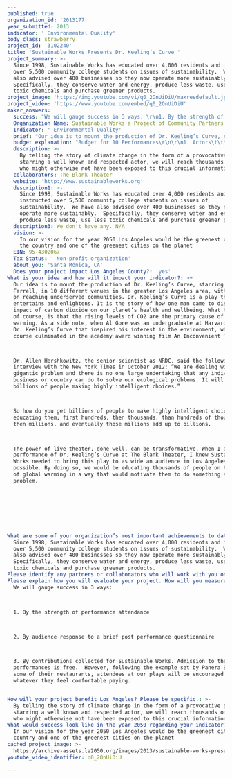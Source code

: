 ```yaml
---
published: true
organization_id: '2013177'
year_submitted: 2013
indicator: ' Environmental Quality'
body_class: strawberry
project_id: '3102240'
title: 'Sustainable Works Presents Dr. Keeling’s Curve '
project_summary: >-
  Since 1998, Sustainable Works has educated over 4,000 residents and instructed
  over 5,500 community college students on issues of sustainability.  We have
  also advised over 400 businesses so they now operate more sustainably. 
  Specifically, they conserve water and energy, produce less waste, use less
  toxic chemicals and purchase greener products.
project_image: 'https://img.youtube.com/vi/q0_2OnUiDiU/maxresdefault.jpg'
project_video: 'https://www.youtube.com/embed/q0_2OnUiDiU'
maker_answers:
  success: "We will gauge success in 3 ways: \r\n1. By the strength of performance attendance  \r\n2. By audience response to a brief post performance questionnaire\r\n3. By contributions collected for Sustainable Works. Admission to the performances is free.  However, following the example set by Panera Bread in some of their restaurants, attendees at our plays will be encouraged to pay whatever they feel comfortable paying.\r\n"
  Organization Name: Sustainable Works a Project of Community Partners
  Indicator: ' Environmental Quality'
  brief: "Our idea is to mount the production of Dr. Keeling’s Curve, starring Mike Farrell, in 10 different venues in the greater Los Angeles area, with a focus on reaching underserved communities. Dr. Keeling’s Curve is a play that both entertains and enlightens. It is the story of how one man came to discover the impact of carbon dioxide on our planet’s health and well-being. What he learned of course, is that the rising levels of CO2 are the primary cause of global warming. As a side note, when Al Gore was an undergraduate at Harvard, it was Dr. Keeling’s Curve that inspired his interest in the environment, which of course culminated in the academy award winning film An Inconvenient Truth.\r\nDr. Allen Hershkowitz, the senior scientist as NRDC, said the following in an interview with the New York Times in October 2012: “We are dealing with a gigantic problem and there is no one large undertaking that any individual or business or country can do to solve our ecological problems. It will take billions of people making highly intelligent choices.”\r\nSo how do you get billions of people to make highly intelligent choices? By educating them; first hundreds, then thousands, than hundreds of thousands, then millions, and eventually those millions add up to billions. \r\nThe power of live theater, done well, can be transformative. When I attended a performance of Dr. Keeling’s Curve at The Blank Theater, I knew Sustainable Works needed to bring this play to as wide an audience in Los Angeles as possible. By doing so, we would be educating thousands of people on the issue of global warming in a way that would motivate them to do something about the problem.  \r\n\r\n\r\n"
  budget explanation: "Budget for 10 Performances\r\n\r\n1. Actors\t\t\t1 Actor – AEA\t\t\t\t                $25,000\r\n2. Stage Management\t\t1 Stage Manager \t\t\t  $2,500\r\n\t\t\t\t     1 Assistant Stage Manager\t\t                  $1,000\r\n3. Venue Rental\t\t\t\t\t\t\t                                $20,000\r\n4. Venue Staff\t\t\t\t\t\t\t                                $10,000\r\n5. Producer\t\t\t\t\t\t\t\t                                  $5,000\r\n6. Royalties\t\r\n\t\t\t\tAuthor\t\t\t\t\t                                 $3,000\r\n\t\t\t\tDirector\t\t\t\t                                         $3,000\r\n\t\t\t\tLights\t\t\t\t\t                                 $1,000\r\n\t\t\t\tSound\t\t\t\t\t                                 $1,000\r\n\t\t\t\tVideo\t\t\t\t\t                                 $1,000\r\n7. Set\t\t       Provided by venue\r\n8. Props\t\t       Computers to run show\t\t\t                 $2,000\r\n9. Costumes/Hair/Make-up\t\t\t\t\t\t                    $500\r\n10. Parking, Mileage & Local Transportation\t\t\t\t    $500\r\n11. Miscellaneous Production Expense\t\r\n\t\t\t\tAudio/Video Clips\t\t            \t                 $1,000\r\n\t\t\t\tUnion P&W\t\t\t\t                                 $2,500\r\n\t\t\t\tTeleprompter Rental\t\t\t                            $500\r\n12. Publicist\t\t\t\t\t\t\t\t                                 $1,000\r\n13. Marketing\t\t\t\t\t\t\t                               $10,000\r\n14. Program and Study Guide\t\t\t\t\t\t                 $2,500\r\n15. Administration\t\t\t\t\t\t\t                         $5,000\r\n\tSubtotal\t\t\t\t\t\t                                       $98,000\r\n16. Contingency\t\t\t\t\t\t\t\t                         $2,000\r\n\tTOTAL\t\t\t\t\t\t\t                                     $100,000\r\n"
  description: >-
    By telling the story of climate change in the form of a provocative play,
    starring a well known and respected actor, we will reach thousands of people
    who might otherwise not have been exposed to this crucial information.   
  collaborators: The Blank Theater
  website: 'http://www.sustainableworks.org'
  description1: >-
    Since 1998, Sustainable Works has educated over 4,000 residents and
    instructed over 5,500 community college students on issues of
    sustainability.  We have also advised over 400 businesses so they now
    operate more sustainably.  Specifically, they conserve water and energy,
    produce less waste, use less toxic chemicals and purchase greener products.
  description3: We don't have any. N/A
  vision: >-
    In our vision for the year 2050 Los Angeles would be the greenest city in
    the country and one of the greenest cities on the planet
  EIN: 95-4302067
  Tax Status: ' Non-profit organization'
  about_you: 'Santa Monica, CA'
  Does your project impact Los Angeles County?: 'yes'
What is your idea and how will it impact your indicator?: >+
  Our idea is to mount the production of Dr. Keeling’s Curve, starring Mike
  Farrell, in 10 different venues in the greater Los Angeles area, with a focus
  on reaching underserved communities. Dr. Keeling’s Curve is a play that both
  entertains and enlightens. It is the story of how one man came to discover the
  impact of carbon dioxide on our planet’s health and wellbeing. What he learned
  of course, is that the rising levels of CO2 are the primary cause of global
  warming. As a side note, when Al Gore was an undergraduate at Harvard, it was
  Dr. Keeling’s Curve that inspired his interest in the environment, which of
  course culminated in the academy award winning film An Inconvenient Truth.



  Dr. Allen Hershkowitz, the senior scientist as NRDC, said the following in an
  interview with the New York Times in October 2012: “We are dealing with a
  gigantic problem and there is no one large undertaking that any individual or
  business or country can do to solve our ecological problems. It will take
  billions of people making highly intelligent choices.”



  So how do you get billions of people to make highly intelligent choices? By
  educating them; first hundreds, then thousands, than hundreds of thousands,
  then millions, and eventually those millions add up to billions. 



  The power of live theater, done well, can be transformative. When I attended a
  performance of Dr. Keeling’s Curve at The Blank Theater, I knew Sustainable
  Works needed to bring this play to as wide an audience in Los Angeles as
  possible. By doing so, we would be educating thousands of people on the issue
  of global warming in a way that would motivate them to do something about the
  problem.  








What are some of your organization’s most important achievements to date?: >-
  Since 1998, Sustainable Works has educated over 4,000 residents and instructed
  over 5,500 community college students on issues of sustainability.  We have
  also advised over 400 businesses so they now operate more sustainably. 
  Specifically, they conserve water and energy, produce less waste, use less
  toxic chemicals and purchase greener products.
Please identify any partners or collaborators who will work with you on this project.: The Blank Theater
Please explain how you will evaluate your project. How will you measure success?: >+
  We will gauge success in 3 ways: 



  1. By the strength of performance attendance  



  2. By audience response to a brief post performance questionnaire



  3. By contributions collected for Sustainable Works. Admission to the
  performances is free.  However, following the example set by Panera Bread in
  some of their restaurants, attendees at our plays will be encouraged to pay
  whatever they feel comfortable paying.


How will your project benefit Los Angeles? Please be specific.: >-
  By telling the story of climate change in the form of a provocative play,
  starring a well known and respected actor, we will reach thousands of people
  who might otherwise not have been exposed to this crucial information.   
What would success look like in the year 2050 regarding your indicator?: >-
  In our vision for the year 2050 Los Angeles would be the greenest city in the
  country and one of the greenest cities on the planet
cached_project_image: >-
  https://archive-assets.la2050.org/images/2013/sustainable-works-presents-dr-keelings-curve/img.youtube.com/vi/q0_2OnUiDiU/maxresdefault.jpg
youtube_video_identifier: q0_2OnUiDiU

---
```

